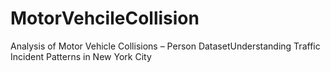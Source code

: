# MotorVehcileCollision
Analysis of Motor Vehicle Collisions – Person DatasetUnderstanding Traffic Incident Patterns in New York City
